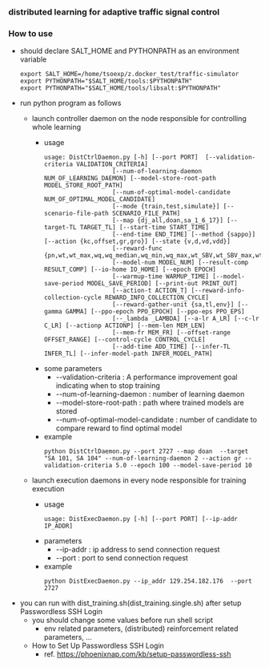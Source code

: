 ### distributed learning for adaptive traffic signal control

### How to use ###
* should declare SALT_HOME and PYTHONPATH as an environment variable
    ```shell
    export SALT_HOME=/home/tsoexp/z.docker_test/traffic-simulator
    export PYTHONPATH="$SALT_HOME/tools:$PYTHONPATH"
    export PYTHONPATH="$SALT_HOME/tools/libsalt:$PYTHONPATH"
    ```
* run python program as follows
  * launch controller daemon on the node responsible for controlling whole learning
    * usage
      ```shell
      usage: DistCtrlDaemon.py [-h] [--port PORT]  [--validation-criteria VALIDATION_CRITERIA]
                         [--num-of-learning-daemon NUM_OF_LEARNING_DAEMON] [--model-store-root-path MODEL_STORE_ROOT_PATH]
                         [--num-of-optimal-model-candidate NUM_OF_OPTIMAL_MODEL_CANDIDATE]
                         [--mode {train,test,simulate}] [--scenario-file-path SCENARIO_FILE_PATH]
                         [--map {dj_all,doan,sa_1_6_17}] [--target-TL TARGET_TL] [--start-time START_TIME]
                         [--end-time END_TIME] [--method {sappo}] [--action {kc,offset,gr,gro}] [--state {v,d,vd,vdd}]
                         [--reward-func {pn,wt,wt_max,wq,wq_median,wq_min,wq_max,wt_SBV,wt_SBV_max,wt_ABV,tt,cwq}]
                         [--model-num MODEL_NUM] [--result-comp RESULT_COMP] [--io-home IO_HOME] [--epoch EPOCH]
                         [--warmup-time WARMUP_TIME] [--model-save-period MODEL_SAVE_PERIOD] [--print-out PRINT_OUT]
                         [--action-t ACTION_T] [--reward-info-collection-cycle REWARD_INFO_COLLECTION_CYCLE]
                         [--reward-gather-unit {sa,tl,env}] [--gamma GAMMA] [--ppo-epoch PPO_EPOCH] [--ppo-eps PPO_EPS]
                         [--_lambda _LAMBDA] [--a-lr A_LR] [--c-lr C_LR] [--actionp ACTIONP] [--mem-len MEM_LEN]
                         [--mem-fr MEM_FR] [--offset-range OFFSET_RANGE] [--control-cycle CONTROL_CYCLE]
                         [--add-time ADD_TIME] [--infer-TL INFER_TL] [--infer-model-path INFER_MODEL_PATH]

      ```
    * some parameters
      * --validation-criteria : A performance improvement goal indicating when to stop training
      * --num-of-learning-daemon : number of learning daemon 
      * --model-store-root-path : path where trained models are stored 
      * --num-of-optimal-model-candidate : number of candidate to compare reward to find optimal model
    * example
      ```shell
      python DistCtrlDaemon.py --port 2727 --map doan  --target "SA 101, SA 104" --num-of-learning-daemon 2 --action gr --validation-criteria 5.0 --epoch 100 --model-save-period 10
      ```
    
  * launch execution daemons in every node responsible for training execution
    * usage
      ```shell
      usage: DistExecDaemon.py [-h] [--port PORT] [--ip-addr IP_ADDR]
      ```
    * parameters
      * --ip-addr : ip address to send connection request
      * --port : port to send connection request
    * example
      ```shell
      python DistExecDaemon.py --ip_addr 129.254.182.176  --port 2727
      ```
* you can run with dist_training.sh(dist_training.single.sh) after setup Passwordless SSH Login
  * you should change some values before run shell script
    * env related parameters, (distributed) reinforcement related parameters, ...
  * How to Set Up Passwordless SSH Login
    * ref. https://phoenixnap.com/kb/setup-passwordless-ssh
